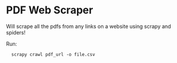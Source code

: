 <h1> PDF Web Scraper </h1>

Will scrape all the pdfs from any links on a website using scrapy and spiders!


Run:
        
      scrapy crawl pdf_url -o file.csv
